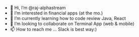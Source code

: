 - 👋 Hi, I’m @raj-alphastream
- 👀 I’m interested in financial apps (at the mo.)
- 🌱 I’m currently learning how to code review Java, React
- 💞️ I’m looking to collaborate on Terminal App (web & mobile)
- 📫 How to reach me ... Slack is best way:)

<!---
raj-alphastream/raj-alphastream is a ✨ special ✨ repository because its `README.md` (this file) appears on your GitHub profile.
You can click the Preview link to take a look at your changes.
--->

